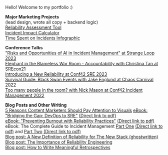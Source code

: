 Hello! Welcome to my portfolio :)

<b>Major Marketing Projects</b><br>
(lead design, wrote all copy + backend logic)<br>
<a href="https://www.blameless.com/reliability-assessment-tool">Reliability Assessment Tool</a><br>
<a href="https://www.blameless.com/incident-impact-calculator">Incident Impact Calculator</a><br>
<a href="https://www.blameless.com/time-spent-incident-tracking">Time Spent on Incidents Infographic</a><br>

<b>Conference Talks</b><br>
<a href="https://www.youtube.com/watch?v=K7c03xKzzzo">"Risks and Opportunities of AI in Incident Management" at Strange Loop 2023</a><br>
<a href="https://youtu.be/_7so-5a8BIU">Elephant in the Blameless War Room - Accountability with Christina Tan at SREcon21</a><br>
<a href="https://www.youtube.com/watch?v=qorw4Vbe5zs">Introducing a New Reliability at Conf42 SRE 2023</a><br>
<a href="https://youtu.be/sSq91ZDw3Ec">Survival Guide: Black Swan Events with Jake Englund at Chaos Carnival 2022</a><br>
<a href="https://youtu.be/6qBMikBwZ70">Too many people in the room? with Nick Mason at Conf42 Incident Management 2022</a><br>

<b>Blog Posts and Other Writing</b><br>
<a href="https://www.catchandrelease.com/resources/articles/5-reasons-content-marketers-should-pay-attention-to-visuals">5 Reasons Content Marketers Should Pay Attention to Visuals</a>
<a href="https://www.blameless.com/ebook/bridging-the-gap-devops-to-sre">eBook: "Bridging the Gap: DevOps to SRE"</a> <a href="https://fs.hubspotusercontent00.net/hubfs/5408306/Collateral%20Assets/Blameless%20Bridging%20the%20Gap%20DevOps%20to%20SRE%20eBook.pdf">(Direct link to pdf)</a><br>
<a href="https://www.blameless.com/ebook/preventing-burnout-with-reliability-practices">eBook: "Preventing Burnout with Reliability Practices"</a> <a href="https://5408306.fs1.hubspotusercontent-na1.net/hubfs/5408306/Blameless_ebook_-_Preventing_Burnout_with_Reliability_Practices.pdf">(Direct link to pdf)</a><br>
eBook: The Complete Guide to Incident Management <a href="https://www.blameless.com/ebook/the-blameless-complete-guide-to-incident-management-part-1">Part One</a> <a href="https://5408306.fs1.hubspotusercontent-na1.net/hubfs/5408306/complete-guide-to-incident-management-part-1_22EB09.pdf">(Direct link to pdf)</a> and <a href="https://www.blameless.com/ebook/the-blameless-complete-guide-to-incident-management-part-2">Part Two</a> <a href="https://5408306.fs1.hubspotusercontent-na1.net/hubfs/5408306/complete-guide-to-incident-management-part-2_22EB09.pdf">(Direct link to pdf)</a><br>
<a href="https://thenewstack.io/a-new-definition-of-reliability/">Blog post: A New Definition of Reliability for The New Stack (ghostwritten)</a><br>
<a href="https://www.blameless.com/blog/the-importance-of-reliability-engineering">Blog post: The Importance of Reliability Engineering</a><br>
<a href="https://www.blameless.com/blog/how-to-write-meaningful-retrospectives">Blog post: How to Write Meaningful Retrospectives</a><br>

<!--
**emilycarnott/emilycarnott** is a ✨ _special_ ✨ repository because its `README.md` (this file) appears on your GitHub profile.

Here are some ideas to get you started:

- 🔭 I’m currently working on ...
- 🌱 I’m currently learning ...
- 👯 I’m looking to collaborate on ...
- 🤔 I’m looking for help with ...
- 💬 Ask me about ...
- 📫 How to reach me: ...
- 😄 Pronouns: ...
- ⚡ Fun fact: ...
-->

